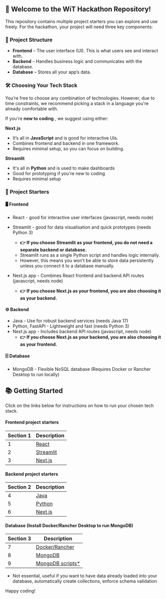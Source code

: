 ## 🚀 Welcome to the WiT Hackathon Repository!

This repository contains multiple project starters you can explore and use freely.
For the hackathon, your project will need three key components:

### 🧩 Project Structure

- **Frontend** – The user interface (UI). This is what users see and interact with.
- **Backend** – Handles business logic and communicates with the database.
- **Database** – Stores all your app’s data.


### 🛠 Choosing Your Tech Stack
You’re free to choose any combination of technologies. However, due to time constraints, we recommend picking a stack in a language you're already comfortable with.

If you're **new to coding** , we suggest using either:

**Next.js**
- It’s all in **JavaScript** and is good for interactive UIs.
- Combines frontend and backend in one framework.
- Requires minimal setup, so you can focus on building.

**Streamlit**
- It's all in **Python** and is used to make dashboards
- Good for prototyping if you're new to coding
- Requires minimal setup

### 🎯 Project Starters

#### 🖥️ Frontend
- React - good for interactive user interfaces (javascript, needs node)
- Streamlit - good for data visualisation and quick prototypes (needs Python 3)
    - **👉 If you choose Streamlit as your frontend, you do not need a separate backend or database.**
    - Streamlit runs as a single Python script and handles logic internally.
    - However, this means you won’t be able to store data persistently unless you connect it to a database manually.

- Next.js app - Combines React frontend and backend API routes (javascript, needs node)
   -  **👉 If you choose Next.js as your frontend, you are also choosing it as your backend.**


#### ⚙️ Backend
- Java - Use for robust backend services (needs Java 17)
- Python, FastAPI - Lightweight and fast (needs Python 3)
- Next.js app - Includes backend API routes (javascript, needs node)
    - **👉 If you choose Next.js as your backend, you are also choosing it as your frontend.**

#### 🗄️ Database
- MongoDB - Flexible NoSQL database (Requires Docker or Rancher Desktop to run locally)

## 📚 Getting Started

Click on the links below for instructions on how to run your chosen tech stack.

#### Frontend project starters
| Section 1 | Description                                                   |
| --------- | ------------------------------------------------------------- |
| 1         | [React](./react-starter/README.md)                            |
| 2         | [Streamlit](./streamlit-python-starter/README.md)             |
| 3         | [Next.js](./next-js.starter/README.md)                        |


#### Backend project starters

| Section 2 | Description                                                   |
| --------- | ------------------------------------------------------------- |
| 4         | [Java ](./java-starter/README.md)                             |
| 5         | [Python](./python-starter/README.md)                          |
| 6         | [Next.js](./next-js.starter/README.md)                        |


#### Database (Install Docker/Rancher Desktop to run MongoDB)

| Section 3 | Description                                                   |
| --------- | ------------------------------------------------------------- |
| 7         | [Docker/Rancher](./docker-rancher-installation.md)            |
| 8         | [MongoDB ](./mongodb.md)                                      | 
| 9         | [MongoDB scripts*](./mongo-init/initialization-scripts.md)    | 

* Not essential, useful if you want to have data already loaded into your database, automatically create collections, enforce schema validation 

Happy coding!
